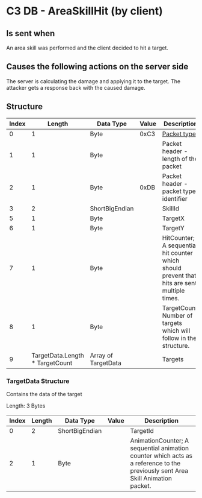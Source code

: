 # C3 DB - AreaSkillHit (by client)

## Is sent when

An area skill was performed and the client decided to hit a target.

## Causes the following actions on the server side

The server is calculating the damage and applying it to the target. The attacker gets a response back with the caused damage.

## Structure

| Index | Length | Data Type | Value | Description |
|-------|--------|-----------|-------|-------------|
| 0 | 1 |   Byte   | 0xC3  | [Packet type](PacketTypes.md) |
| 1 | 1 |    Byte   |      | Packet header - length of the packet |
| 2 | 1 |    Byte   | 0xDB  | Packet header - packet type identifier |
| 3 | 2 | ShortBigEndian |  | SkillId |
| 5 | 1 | Byte |  | TargetX |
| 6 | 1 | Byte |  | TargetY |
| 7 | 1 | Byte |  | HitCounter; A sequential hit counter which should prevent that hits are sent multiple times. |
| 8 | 1 | Byte |  | TargetCount; Number of targets which will follow in the structure. |
| 9 | TargetData.Length * TargetCount | Array of TargetData |  | Targets |

### TargetData Structure

Contains the data of the target

Length: 3 Bytes

| Index | Length | Data Type | Value | Description |
|-------|--------|-----------|-------|-------------|
| 0 | 2 | ShortBigEndian |  | TargetId |
| 2 | 1 | Byte |  | AnimationCounter; A sequential animation counter which acts as a reference to the previously sent Area Skill Animation packet. |